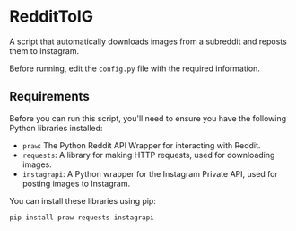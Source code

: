 # RedditToIG
A script that automatically downloads images from a subreddit and reposts them to Instagram.

Before running, edit the `config.py` file with the required information.

## Requirements

Before you can run this script, you'll need to ensure you have the following Python libraries installed:

- `praw`: The Python Reddit API Wrapper for interacting with Reddit.
- `requests`: A library for making HTTP requests, used for downloading images.
- `instagrapi`: A Python wrapper for the Instagram Private API, used for posting images to Instagram.

You can install these libraries using pip:

```bash
pip install praw requests instagrapi
